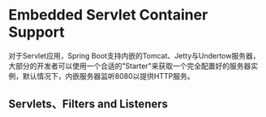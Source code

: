 # Embedded Servlet Container Support
对于Servlet应用，Spring Boot支持内嵌的Tomcat、Jetty与Undertow服务器，大部分的开发者可以使用一个合适的"Starter"来获取一个完全配置好的服务器实例，默认情况下，内嵌服务器监听8080以提供HTTP服务。
## Servlets、Filters and Listeners

